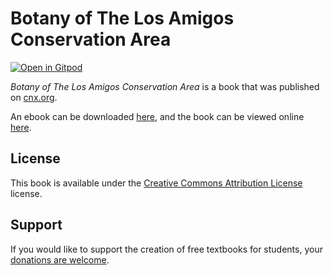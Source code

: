 # Botany of The Los Amigos Conservation Area

[![Open in Gitpod](https://gitpod.io/button/open-in-gitpod.svg)](https://gitpod.io/from-referrer/)

_Botany of The Los Amigos Conservation Area_ is a book that was published on [cnx.org](https://cnx.org/).

An ebook can be downloaded [here](https://github.com/cnx-user-books/cnxbook-botany-of-the-los-amigos-conservation-area/releases/latest), and the book can be viewed online [here](https://github.com/cnx-user-books/cnxbook-botany-of-the-los-amigos-conservation-area/releases/latest).

## License
This book is available under the [Creative Commons Attribution License](./LICENSE) license.

## Support
If you would like to support the creation of free textbooks for students, your [donations are welcome](https://riceconnect.rice.edu/donation/support-openstax-banner).
